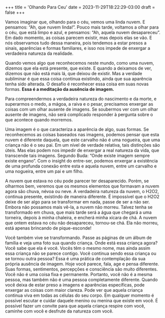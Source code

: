 +++
title = 'Olhando Para Ceu'
date = 2023-11-29T18:22:29-03:00
draft = false
+++

Vamos imaginar que, olhando para o céu, vemos uma linda nuvem. E pensamos: “Ah, que nuvem linda!”. Pouco mais tarde, voltamos a olhar para o céu, que está limpo e azul, e pensamos: “Ah, aquela nuvem desapareceu”. Em dado momento, as coisas parecem existir, mas depois elas se vão. E nós observamos tudo dessa maneira, pois tendemos a estar presos a sinais, aparências e formas familiares, e isso nos impede de enxergar a verdadeira natureza da realidade.

Quando vemos algo que reconhecemos neste mundo, como uma nuvem, dizemos que ela está presente, que existe. E quando a deixamos de ver, dizemos que não está mais lá, que deixou de existir. Mas a verdade subliminar é que essa coisa continua existindo, ainda que sua aparência tenha sido alterada. O desafio é reconhecer essa coisa em suas novas formas. **Essa é a meditação da ausência de imagem.**

Para compreendermos a verdadeira natureza do nascimento e da morte, e superarmos o medo, a mágoa, a raiva e o pesar, precisamos enxergar as coisas com um olhar ausente de imagens. Se soubermos ver com um olhar ausente de imagens, não será complicado responder à pergunta sobre o que acontece quando morremos.

Uma imagem é o que caracteriza a aparência de algo, suas formas. Se reconhecemos as coisas baseados nas imagens, podemos pensar que esta nuvem é diferente daquela, que este carvalho não é uma nogueira, que uma criança não é o seu pai. Em um nível de verdade relativa, tais distinções são úteis. Mas elas podem nos impedir de enxergar a real natureza da vida, que transcende tais imagens. Segundo Buda: “Onde existe imagem sempre existe engano”. Com o insight do entre-ser, podemos enxergar a existência de uma profunda conexão entre esta e aquela nuvem, entre um carvalho e uma nogueira, entre um pai e um filho.

A nuvem que estava no céu pode parecer ter desaparecido. Porém, se olharmos bem, veremos que os mesmos elementos que formavam a nuvem
agora são chuva, névoa ou neve. A verdadeira natureza da nuvem, o H2O2, continua presente, existindo de maneira diferente. É impossível que o H2O2
deixe de ser algo para se transformar em nada, passe de ser a não ser. Embora não possamos mais vê-la, a nuvem não morreu. Talvez tenha se transformado em chuva, que mais tarde será a água que chegará a uma torneira, depois à minha chaleira, e encherá minha xícara de chá. A nuvem que ontem estava no céu não desapareceu, tornou-se chá. Ela não morreu, está apenas brincando de pique-esconde!

Você também vive se transformando. Passe as páginas de um álbum de família e veja uma foto sua quando criança. Onde está essa criança agora? Você sabe que ela é você. Vocês têm o mesmo nome, mas ainda assim essa criança não se parece contigo. Você continua sendo essa criança ou se tornou outra pessoa? Essa é uma prática de contemplação da sua própria ausência de imagem. Hoje você parece, fala, age e pensa diferente. Suas formas, sentimentos, percepções e consciência são muito diferentes. Você não é uma coisa fixa e permanente. Portanto, você não é a mesma pessoa, mas também não é uma pessoa completamente diferente. Quando você deixa de estar preso a imagens e aparências específicas, pode enxergar as coisas com maior clareza. Pode ver que aquela criança continua viva em todas as células do seu corpo. Em qualquer momento é possível escutar e cuidar daquele menino ou menina que existe em você. É possível fazer um convite para que aquela criança respire com você, caminhe com você e desfrute da natureza com você.